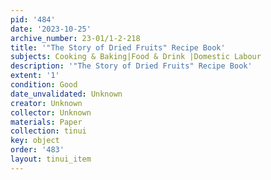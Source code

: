 ```yaml
---
pid: '484'
date: '2023-10-25'
archive_number: 23-01/1-2-218
title: '"The Story of Dried Fruits" Recipe Book'
subjects: Cooking & Baking|Food & Drink |Domestic Labour
description: '"The Story of Dried Fruits" Recipe Book'
extent: '1'
condition: Good
date_unvalidated: Unknown
creator: Unknown
collector: Unknown
materials: Paper
collection: tinui
key: object
order: '483'
layout: tinui_item
---
```

